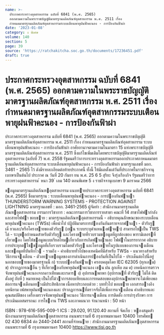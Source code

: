 ```yaml
---
name: >-
  ประกาศกระทรวงอุตสาหกรรม ฉบับที่ 6841 (พ.ศ. 2565)
  ออกตามความในพระราชบัญญัติมาตรฐานผลิตภัณฑ์อุตสาหกรรม พ.ศ. 2511 เรื่อง
  กำหนดมาตรฐานผลิตภัณฑ์อุตสาหกรรมระบบเตือนพายุฝนฟ้าคะนอง - การป้องกันฟ้าผ่า
date: '2023-01-08'
category: ง พิเศษ
volume: 140
section: 5
page: 39
source: 'https://ratchakitcha.soc.go.th/documents/17236451.pdf'
draft: true
---
```


# ประกาศกระทรวงอุตสาหกรรม ฉบับที่ 6841 (พ.ศ. 2565) ออกตามความในพระราชบัญญัติมาตรฐานผลิตภัณฑ์อุตสาหกรรม พ.ศ. 2511 เรื่อง กำหนดมาตรฐานผลิตภัณฑ์อุตสาหกรรมระบบเตือนพายุฝนฟ้าคะนอง - การป้องกันฟ้าผ่า

ประกาศกระทรวงอุตสาหกรรม ฉบับที่ 6841 (พ.ศ. 2565) ออกตามความในพระราชบัญญัติมาตรฐานผลิตภัณฑ์อุตสาหกรรม พ.ศ. 2511 เรื่อง กำหนดมาตรฐานผลิตภัณฑ์อุตสาหกรรม ระบบเตือนพายุฝนฟ้าคะนอง - การป้องกันฟ้าผ่า อาศัยอานาจตามความในมาตรา 15 แห่งพระราชบัญญัติมาตรฐานผลิตภัณฑ์อุตสาหกรรม พ.ศ. 2511 ซึ่งแก้ไขเพิ่มเติมโดยพระราชบัญญัติมาตรฐานผลิตภัณฑ์อุตสาหกรรม (ฉบับที่ 7) พ.ศ. 2558 รัฐมนตรีว่าการกระทรวงอุตสาหกรรมออกประกาศกาหนดมาตรฐานผลิตภัณฑ์อุตสาหกรรม ระบบเตือนพายุฝนฟ้าคะนอง - การป้องกันฟ้าผ่า มาตรฐานเลขที่ มอก. 3461 - 2565 ไว้ ดังมีรายละเอียดต่อท้ายประกาศนี้ ทั้งนี้ ให้มีผลตั้งแต่วันที่ประกาศในราชกิจจานุเบกษาเป็นต้นไป ประกาศ ณ วันที่ 20 กันยา ยน พ.ศ. 25 6 5 สุริยะ จึงรุ่งเรืองกิจ รัฐมนตรีว่าการกระทรวงอุตสาหกรรม ้ หนา 39 ่ เลม 140 ตอนพิเศษ 5 ง ราชกิจจานุเบกษา 9 มกราคม 2566

ขอมูลมาตรฐานผลิตภัณฑอุตสาหกรรม แนบทายประกาศกระทรวงอุตสาหกรรม ฉบับที่ 6841 (พ.ศ. 2565) ชื่อมาตรฐาน : ระบบเตือนพายุฝนฟาคะนอง - การปองกันฟาผา THUNDERSTORM WARNING SYSTEMS - PROTECTION AGAINST LIGHTNING มาตรฐานเลขที่ : มอก. 3461-2565 ผู้จัดทํา : สํานักงานมาตรฐานผลิตภัณฑอุตสาหกรรม กรรมการวิชาการ : คณะกรรมการวิชาการรายสาขา คณะที่ 14 สาขาไฟฟากําลังและสายไฟฟา ขอบขาย : มาตรฐานผลิตภัณฑอุตสาหกรรมนี้ - อธิบายคุณลักษณะของระบบเตือนพายุฝนฟาคะนอง (TWSs) เพื่อนําไป ปฏิบัติมาตรการปองกันอันตรายจากฟาผา - ตัวรับรู เดี่ ยวและ/หรือโครงขายของตัวรับรู (เชน ระบบระบุตําแหนงฟาผา) สามารถใชเป็น TWS ได้ - ระบุขอกําหนดสําหรับตัวรับรู และโครงขายที่รวบรวมขอมูลที่ถูกต้องของ พารามิเตอรที่เกี่ยวของ โดยให้ขอมูลแบบเรียลไทมเกี่ยวกับการเกิดฟาผาและ ไฟฟาในบรรยากาศ อธิบายการประยุกตใชขอมูลที่เก็บรวบรวมโดยตัวรับรู และโครงขายในรูปแบบของการแจงเตือนและขอมูลที่บันทึกไว - รวมถึง - คําอธิบายทั่วไปของเทคนิคที่มีสําหรับ TWSs - แนวทางสําหรับวิธีการแจงเตือน - ตัวอยางขอมูลของการดําเนินการปองกันที่เป็นไปได้ - ประเด็นต่อไปนี้อยู่นอกขอบขายของมาตรฐานนี้ ก) ระบบปองกันฟาผา ครอบคลุมโดย IEC 62305 (ทุกเลม) ข) ปรากฏการณอื่น ๆ ที่เกี่ยวของกับพายุฝนฟาคะนอง เชน ฝน ลูกเห็บ ลม ค) เทคนิคการตรวจจับพายุฝนฟาคะนองจากดาวเทียมและเรดาร ง) อุปกรณพกพา (อุปกรณที่ ตัวรับรู ไม่ได้ ติดตั้งอยู่ กับที่ ) หมายเหตุ เป็นไปได้วาการสอบเทียบและการทดสอบของอุปกรณพกพาจะไม่เพียงพอ ต่อการแจงเตือนอยางมีประสิทธิภาพ เนื้อหาประกอบด้วย : บททั่วไป ขอบขาย เอกสารอางอิง บทนิยาม เฟสพายุฝนฟาคะนองและ ปรากฏการณที่ตรวจจับได้เพื่อการแจงเตือน คําอธิบายและคุณสมบัติของ เครื่องตรวจจับพายุฝนฟาคะนอง วิธีการแจงเตือน การติดตั้ง การบํารุงรักษา การประเมินผลสมรรถนะ การใชงาน TWS และภาคผนวก จํานวนหน้า : 50 หน้า

ISBN : 978-616-595-009-1 ICS : 29.020, 91.120.40 สถานที่ จัดเก็บ : หองสมุดสํานักงานมาตรฐานผลิตภัณฑอุตสาหกรรม ถนนพระรามที่ 6 กรุงเทพมหานคร 10400 โทรศัพท 02 430 6834 ต่อ 2440-2441 สถานที่จําหนาย : สํานักงานมาตรฐานผลิตภัณฑอุตสาหกรรม ถนนพระรามที่ 6 กรุงเทพมหานคร 10400 https://www.tisi.go.th
